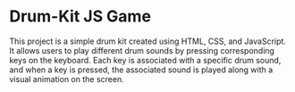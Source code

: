 # Drum-Kit JS Game
This project is a simple drum kit created using HTML, CSS, and JavaScript. It allows users to play different drum sounds by pressing corresponding keys on the keyboard. Each key is associated with a specific drum sound, and when a key is pressed, the associated sound is played along with a visual animation on the screen.